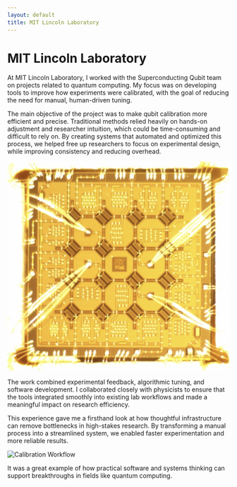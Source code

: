 ```yaml
---
layout: default
title: MIT Lincoln Laboratory
---
```


# MIT Lincoln Laboratory

At MIT Lincoln Laboratory, I worked with the Superconducting Qubit team on projects related to quantum computing. My focus was on developing tools to improve how experiments were calibrated, with the goal of reducing the need for manual, human-driven tuning.

The main objective of the project was to make qubit calibration more efficient and precise. Traditional methods relied heavily on hands-on adjustment and researcher intuition, which could be time-consuming and difficult to rely on. By creating systems that automated and optimized this process, we helped free up researchers to focus on experimental design, while improving consistency and reducing overhead.

![Quantum Setup](/images/mitll_qubit_experiment.png)

The work combined experimental feedback, algorithmic tuning, and software development. I collaborated closely with physicists to ensure that the tools integrated smoothly into existing lab workflows and made a meaningful impact on research efficiency.

This experience gave me a firsthand look at how thoughtful infrastructure can remove bottlenecks in high-stakes research. By transforming a manual process into a streamlined system, we enabled faster experimentation and more reliable results.

![Calibration Workflow](/images/mitll_calibration_tools.png)

It was a great example of how practical software and systems thinking can support breakthroughs in fields like quantum computing.

